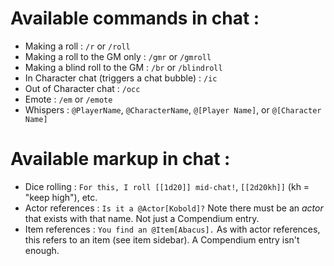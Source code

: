# Available commands in chat : 
* Making a roll : `/r` or `/roll`
* Making a roll to the GM only : `/gmr` or `/gmroll`
* Making a blind roll to the GM : `/br` or `/blindroll`
* In Character chat (triggers a chat bubble) : `/ic`
* Out of Character chat : `/occ`
* Emote : `/em` or `/emote`
* Whispers : `@PlayerName`, `@CharacterName`, `@[Player Name]`, or `@[Character Name]`

# Available markup in chat :
* Dice rolling : `For this, I roll [[1d20]] mid-chat!`, `[[2d20kh]]` (kh = "keep high"), etc.
* Actor references : `Is it a @Actor[Kobold]?`
  Note there must be an _actor_ that exists with that name.  Not just a Compendium entry.
* Item references : `You find an @Item[Abacus].`
  As with actor references, this refers to an item (see item sidebar).  A Compendium entry isn't enough.